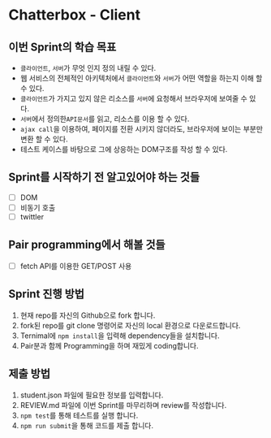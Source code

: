 # Chatterbox - Client

## 이번 Sprint의 학습 목표

- `클라이언트`, `서버`가 무엇 인지 정의 내릴 수 있다.
- 웹 서비스의 전체적인 아키텍처에서 `클라이언트`와 `서버`가 어떤 역할을 하는지 이해 할 수 있다.
- `클라이언트`가 가지고 있지 않은 리소스를 `서버`에 요청해서 브라우저에 보여줄 수 있다.
- `서버`에서 정의한`API문서`를 읽고, 리소스를 이용 할 수 있다.
- `ajax call`을 이용하여, 페이지를 전환 시키지 않더라도, 브라우저에 보이는 부분만 변환 할 수 있다.
- 테스트 케이스를 바탕으로 그에 상응하는 DOM구조를 작성 할 수 있다.

## Sprint를 시작하기 전 알고있어야 하는 것들

- [ ] DOM
- [ ] 비동기 호출
- [ ] twittler

## Pair programming에서 해볼 것들

- [ ] fetch API를 이용한 GET/POST 사용

## Sprint 진행 방법

1. 현재 repo를 자신의 Github으로 fork 합니다.
2. fork된 repo를 git clone 명령어로 자신의 local 환경으로 다운로드합니다.
3. Ternimal에 `npm install`을 입력해 dependency들을 설치합니다.
4. Pair분과 함께 Programming을 하며 재밌게 coding합니다.

## 제출 방법

1. student.json 파일에 필요한 정보를 입력합니다.
2. REVIEW.md 파일에 이번 Sprint를 마무리하며 review를 작성합니다.
3. `npm test`를 통해 테스트를 실행 합니다.
4. `npm run submit`을 통해 코드를 제출 합니다.
